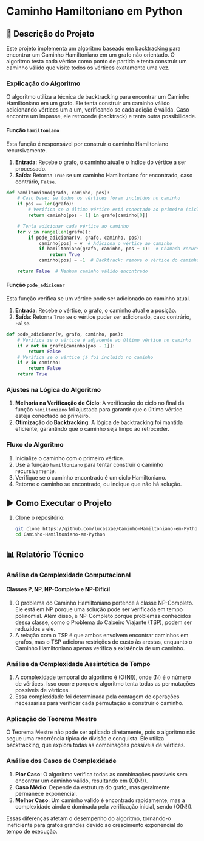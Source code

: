 # Caminho Hamiltoniano em Python

## 📌 Descrição do Projeto

Este projeto implementa um algoritmo baseado em backtracking para encontrar um Caminho Hamiltoniano em um grafo não orientado. O algoritmo testa cada vértice como ponto de partida e tenta construir um caminho válido que visite todos os vértices exatamente uma vez.
### Explicação do Algoritmo

O algoritmo utiliza a técnica de backtracking para encontrar um Caminho Hamiltoniano em um grafo. Ele tenta construir um caminho válido adicionando vértices um a um, verificando se cada adição é válida. Caso encontre um impasse, ele retrocede (backtrack) e tenta outra possibilidade.

#### Função `hamiltoniano`

Esta função é responsável por construir o caminho Hamiltoniano recursivamente.

1. **Entrada**: Recebe o grafo, o caminho atual e o índice do vértice a ser processado.
2. **Saída**: Retorna `True` se um caminho Hamiltoniano for encontrado, caso contrário, `False`.

```python
def hamiltoniano(grafo, caminho, pos):
    # Caso base: se todos os vértices foram incluídos no caminho
    if pos == len(grafo):
        # Verifica se o último vértice está conectado ao primeiro (ciclo)
        return caminho[pos - 1] in grafo[caminho[0]]

    # Tenta adicionar cada vértice ao caminho
    for v in range(len(grafo)):
        if pode_adicionar(v, grafo, caminho, pos):
            caminho[pos] = v  # Adiciona o vértice ao caminho
            if hamiltoniano(grafo, caminho, pos + 1):  # Chamada recursiva
                return True
            caminho[pos] = -1  # Backtrack: remove o vértice do caminho

    return False  # Nenhum caminho válido encontrado
```

#### Função `pode_adicionar`

Esta função verifica se um vértice pode ser adicionado ao caminho atual.

1. **Entrada**: Recebe o vértice, o grafo, o caminho atual e a posição.
2. **Saída**: Retorna `True` se o vértice puder ser adicionado, caso contrário, `False`.

```python
def pode_adicionar(v, grafo, caminho, pos):
    # Verifica se o vértice é adjacente ao último vértice no caminho
    if v not in grafo[caminho[pos - 1]]:
        return False
    # Verifica se o vértice já foi incluído no caminho
    if v in caminho:
        return False
    return True
```

### Ajustes na Lógica do Algoritmo

1. **Melhoria na Verificação de Ciclo**: A verificação do ciclo no final da função `hamiltoniano` foi ajustada para garantir que o último vértice esteja conectado ao primeiro.
2. **Otimização do Backtracking**: A lógica de backtracking foi mantida eficiente, garantindo que o caminho seja limpo ao retroceder.

### Fluxo do Algoritmo

1. Inicialize o caminho com o primeiro vértice.
2. Use a função `hamiltoniano` para tentar construir o caminho recursivamente.
3. Verifique se o caminho encontrado é um ciclo Hamiltoniano.
4. Retorne o caminho se encontrado, ou indique que não há solução.
## ▶️ Como Executar o Projeto

1. Clone o repositório:
   ```bash
   git clone https://github.com/lucasxae/Caminho-Hamiltoniano-em-Python.git
   cd Caminho-Hamiltoniano-em-Python
   ```

## 📊 Relatório Técnico

### Análise da Complexidade Computacional

#### Classes P, NP, NP-Completo e NP-Difícil

1. O problema do Caminho Hamiltoniano pertence à classe NP-Completo. Ele está em NP porque uma solução pode ser verificada em tempo polinomial. Além disso, é NP-Completo porque problemas conhecidos dessa classe, como o Problema do Caixeiro Viajante (TSP), podem ser reduzidos a ele.
2. A relação com o TSP é que ambos envolvem encontrar caminhos em grafos, mas o TSP adiciona restrições de custo às arestas, enquanto o Caminho Hamiltoniano apenas verifica a existência de um caminho.

### Análise da Complexidade Assintótica de Tempo

1. A complexidade temporal do algoritmo é \(O(N!)\), onde \(N\) é o número de vértices. Isso ocorre porque o algoritmo tenta todas as permutações possíveis de vértices.
2. Essa complexidade foi determinada pela contagem de operações necessárias para verificar cada permutação e construir o caminho.

### Aplicação do Teorema Mestre

O Teorema Mestre não pode ser aplicado diretamente, pois o algoritmo não segue uma recorrência típica de divisão e conquista. Ele utiliza backtracking, que explora todas as combinações possíveis de vértices.

### Análise dos Casos de Complexidade

1. **Pior Caso**: O algoritmo verifica todas as combinações possíveis sem encontrar um caminho válido, resultando em \(O(N!)\).
2. **Caso Médio**: Depende da estrutura do grafo, mas geralmente permanece exponencial.
3. **Melhor Caso**: Um caminho válido é encontrado rapidamente, mas a complexidade ainda é dominada pela verificação inicial, sendo \(O(N!)\).

Essas diferenças afetam o desempenho do algoritmo, tornando-o ineficiente para grafos grandes devido ao crescimento exponencial do tempo de execução.
